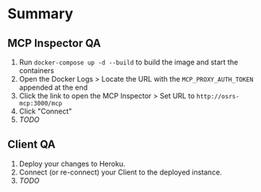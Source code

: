# Summary

<!-- A summary of the changes -->

## MCP Inspector QA

1. Run `docker-compose up -d --build` to build the image and start the containers
2. Open the Docker Logs > Locate the URL with the `MCP_PROXY_AUTH_TOKEN` appended at the end
3. Click the link to open the MCP Inspector > Set URL to `http://osrs-mcp:3000/mcp`
4. Click "Connect"
5. _TODO_

## Client QA

1. Deploy your changes to Heroku.
2. Connect (or re-connect) your Client to the deployed instance.
3. _TODO_
